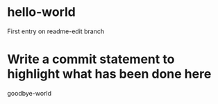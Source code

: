 # hello-world
First entry on readme-edit branch
# Write a commit statement to highlight what has been done here
goodbye-world
